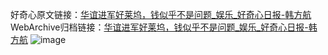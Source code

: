 好奇心原文链接：[华谊进军好莱坞，钱似乎不是问题_娱乐_好奇心日报-韩方航](https://www.qdaily.com/articles/7821.html)
WebArchive归档链接：[华谊进军好莱坞，钱似乎不是问题_娱乐_好奇心日报-韩方航](http://web.archive.org/web/20190623172939/https://www.qdaily.com/articles/7821.html)
![image](http://ww3.sinaimg.cn/large/007d5XDply1g3wjzpp49rj30u02yjb29)